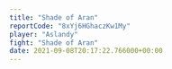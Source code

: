 ```yaml
---
title: "Shade of Aran"
reportCode: "8xYj6HGhaczKw1My"
player: "Aslandy"
fight: "Shade of Aran"
date: 2021-09-08T20:17:22.766000+00:00
---
```

